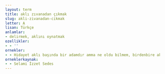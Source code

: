 ```yaml
---
layout: term
title: aklı zıvanadan çıkmak
slug: akli-zivanadan-cikmak
letter: A
lisan: Türkçe
anlamlar:
- delirmek, aklını oynatmak
ozellikler:
- - ''
ornekler:
- - Hidayet aklı başında bir adamdır amma ne oldu bilmem, birdenbire aklı zıvanadan çıktı.
orneklerkaynak:
- - Selami İzzet Sedes
---
```

